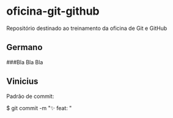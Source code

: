 # oficina-git-github
Repositório destinado ao treinamento da oficina de Git e GitHub

## Germano

###Bla Bla Bla

## Vinicius

Padrão de commit:

 $ git commit -m ":sparkles: feat: <new feature>"